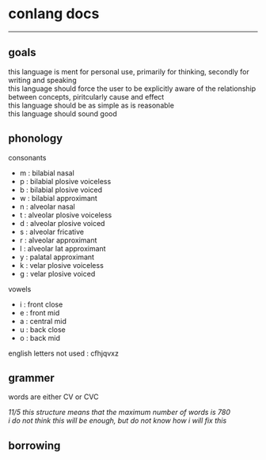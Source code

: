 
# conlang docs

***

## goals

this language is ment for personal use, primarily for thinking, secondly for writing and speaking  
this language should force the user to be explicitly aware of the relationship between concepts, piritcularly cause and effect  
this language should be as simple as is reasonable  
this language should sound good  

## phonology

consonants  
- m : bilabial nasal
- p : bilabial plosive voiceless
- b : bilabial plosive voiced
- w : bilabial approximant
- n : alveolar nasal
- t : alveolar plosive voiceless
- d : alveolar plosive voiced
- s : alveolar fricative
- r : alveolar approximant
- l : alveolar lat approximant
- y : palatal approximant
- k : velar plosive voiceless
- g : velar plosive voiced

vowels  
- i : front close
- e : front mid
- a : central mid
- u : back close
- o : back mid

english letters not used : cfhjqvxz

## grammer

words are either CV or CVC  

*11/5 this structure means that the maximum number of words is 780*  
*i do not think this will be enough, but do not know how i will fix this*  

## borrowing

